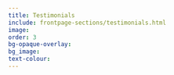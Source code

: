 ```yaml
---
title: Testimonials
include: frontpage-sections/testimonials.html
image:
order: 3
bg-opaque-overlay:
bg_image:
text-colour:
---
```

